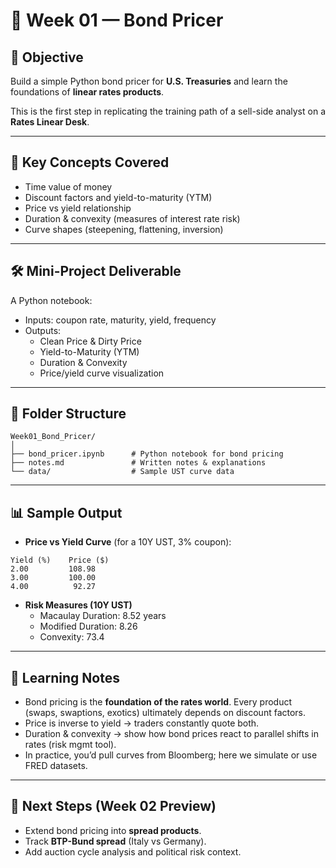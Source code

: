 # 📘 Week 01 — Bond Pricer  

## 🎯 **Objective**  
Build a simple Python bond pricer for **U.S. Treasuries** and learn the foundations of **linear rates products**.  

This is the first step in replicating the training path of a sell-side analyst on a **Rates Linear Desk**.  

---

## 🧩 **Key Concepts Covered**  
- Time value of money  
- Discount factors and yield-to-maturity (YTM)  
- Price vs yield relationship  
- Duration & convexity (measures of interest rate risk)  
- Curve shapes (steepening, flattening, inversion)  

---

## 🛠 **Mini-Project Deliverable**  
A Python notebook:  
- Inputs: coupon rate, maturity, yield, frequency  
- Outputs:  
  - Clean Price & Dirty Price  
  - Yield-to-Maturity (YTM)  
  - Duration & Convexity  
  - Price/yield curve visualization  

---

## 📂 **Folder Structure**  
```
Week01_Bond_Pricer/
│
├── bond_pricer.ipynb      # Python notebook for bond pricing
├── notes.md               # Written notes & explanations
└── data/                  # Sample UST curve data
```

---

## 📊 **Sample Output**  

- **Price vs Yield Curve** (for a 10Y UST, 3% coupon):  

```text
Yield (%)    Price ($)
2.00         108.98
3.00         100.00
4.00          92.27
```

- **Risk Measures (10Y UST)**  
  - Macaulay Duration: 8.52 years  
  - Modified Duration: 8.26  
  - Convexity: 73.4  

---

## 📖 **Learning Notes**  
- Bond pricing is the **foundation of the rates world**. Every product (swaps, swaptions, exotics) ultimately depends on discount factors.  
- Price is inverse to yield → traders constantly quote both.  
- Duration & convexity → show how bond prices react to parallel shifts in rates (risk mgmt tool).  
- In practice, you’d pull curves from Bloomberg; here we simulate or use FRED datasets.  

---

## 🚀 **Next Steps (Week 02 Preview)**  
- Extend bond pricing into **spread products**.  
- Track **BTP-Bund spread** (Italy vs Germany).  
- Add auction cycle analysis and political risk context.  
